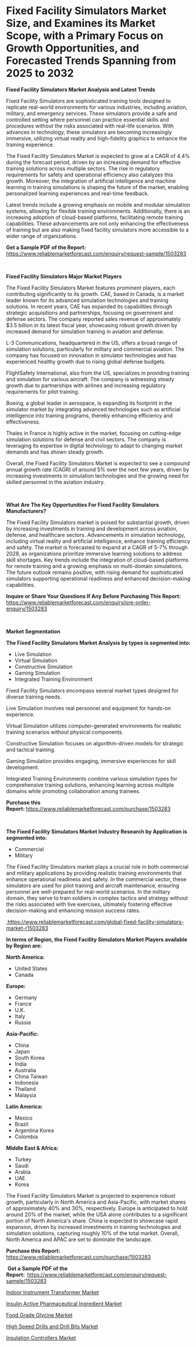 <p><h1>Fixed Facility Simulators Market Size, and Examines its Market Scope, with a Primary Focus on Growth Opportunities, and Forecasted Trends Spanning from 2025 to 2032</h1></p><p><strong>Fixed Facility Simulators Market Analysis and Latest Trends</strong></p>
<p><p>Fixed Facility Simulators are sophisticated training tools designed to replicate real-world environments for various industries, including aviation, military, and emergency services. These simulators provide a safe and controlled setting where personnel can practice essential skills and procedures without the risks associated with real-life scenarios. With advances in technology, these simulators are becoming increasingly immersive, utilizing virtual reality and high-fidelity graphics to enhance the training experience.</p><p>The Fixed Facility Simulators Market is expected to grow at a CAGR of 4.4% during the forecast period, driven by an increasing demand for effective training solutions across multiple sectors. The rise in regulatory requirements for safety and operational efficiency also catalyzes this growth. Moreover, the integration of artificial intelligence and machine learning in training simulations is shaping the future of the market, enabling personalized learning experiences and real-time feedback.</p><p>Latest trends include a growing emphasis on mobile and modular simulation systems, allowing for flexible training environments. Additionally, there is an increasing adoption of cloud-based platforms, facilitating remote training capabilities. These advancements are not only enhancing the effectiveness of training but are also making fixed facility simulators more accessible to a wider range of organizations.</p></p>
<p><strong>Get a Sample PDF of the Report:&nbsp;</strong> <a href="https://www.reliablemarketforecast.com/enquiry/request-sample/1503283?utm_campaign=1875&utm_medium=2&utm_source=Github&utm_content=ia&utm_term=23032025&utm_id=fixed-facility-simulators">https://www.reliablemarketforecast.com/enquiry/request-sample/1503283</a></p>
<p>&nbsp;</p>
<p><strong>Fixed Facility Simulators Major Market Players</strong></p>
<p><p>The Fixed Facility Simulators Market features prominent players, each contributing significantly to its growth. CAE, based in Canada, is a market leader known for its advanced simulation technologies and training solutions. In recent years, CAE has expanded its capabilities through strategic acquisitions and partnerships, focusing on government and defense sectors. The company reported sales revenue of approximately $3.5 billion in its latest fiscal year, showcasing robust growth driven by increased demand for simulation training in aviation and defense.</p><p>L-3 Communications, headquartered in the US, offers a broad range of simulation solutions, particularly for military and commercial aviation. The company has focused on innovation in simulator technologies and has experienced healthy growth due to rising global defense budgets. </p><p>FlightSafety International, also from the US, specializes in providing training and simulation for various aircraft. The company is witnessing steady growth due to partnerships with airlines and increasing regulatory requirements for pilot training. </p><p>Boeing, a global leader in aerospace, is expanding its footprint in the simulator market by integrating advanced technologies such as artificial intelligence into training programs, thereby enhancing efficiency and effectiveness. </p><p>Thales in France is highly active in the market, focusing on cutting-edge simulation solutions for defense and civil sectors. The company is leveraging its expertise in digital technology to adapt to changing market demands and has shown steady growth.</p><p>Overall, the Fixed Facility Simulators Market is expected to see a compound annual growth rate (CAGR) of around 5% over the next few years, driven by increasing investments in simulation technologies and the growing need for skilled personnel in the aviation industry.</p></p>
<p>&nbsp;</p>
<p><strong>What Are The Key Opportunities For Fixed Facility Simulators Manufacturers?</strong></p>
<p><p>The Fixed Facility Simulators market is poised for substantial growth, driven by increasing investments in training and development across aviation, defense, and healthcare sectors. Advancements in simulation technology, including virtual reality and artificial intelligence, enhance training efficiency and safety. The market is forecasted to expand at a CAGR of 5-7% through 2028, as organizations prioritize immersive learning solutions to address skill shortages. Key trends include the integration of cloud-based platforms for remote training and a growing emphasis on multi-domain simulations. The future outlook remains positive, with rising demand for sophisticated simulators supporting operational readiness and enhanced decision-making capabilities.</p></p>
<p><strong>Inquire or Share Your Questions If Any Before Purchasing This Report:</strong> <a href="https://www.reliablemarketforecast.com/enquiry/pre-order-enquiry/1503283?utm_campaign=1875&utm_medium=2&utm_source=Github&utm_content=ia&utm_term=23032025&utm_id=fixed-facility-simulators">https://www.reliablemarketforecast.com/enquiry/pre-order-enquiry/1503283</a></p>
<p>&nbsp;</p>
<p><strong>Market Segmentation</strong></p>
<p><strong>The Fixed Facility Simulators Market Analysis by types is segmented into:</strong></p>
<p><ul><li>Live Simulation</li><li>Virtual Simulation</li><li>Constructive Simulation</li><li>Gaming Simulation</li><li>Integrated Training Environment</li></ul></p>
<p><p>Fixed Facility Simulators encompass several market types designed for diverse training needs. </p><p>Live Simulation involves real personnel and equipment for hands-on experience. </p><p>Virtual Simulation utilizes computer-generated environments for realistic training scenarios without physical components. </p><p>Constructive Simulation focuses on algorithm-driven models for strategic and tactical training. </p><p>Gaming Simulation provides engaging, immersive experiences for skill development. </p><p>Integrated Training Environments combine various simulation types for comprehensive training solutions, enhancing learning across multiple domains while promoting collaboration among trainees.</p></p>
<p><strong>Purchase this Report:&nbsp;</strong><a href="https://www.reliablemarketforecast.com/purchase/1503283?utm_campaign=1875&utm_medium=2&utm_source=Github&utm_content=ia&utm_term=23032025&utm_id=fixed-facility-simulators">https://www.reliablemarketforecast.com/purchase/1503283</a></p>
<p>&nbsp;</p>
<p><strong>The Fixed Facility Simulators Market Industry Research by Application is segmented into:</strong></p>
<p><ul><li>Commercial</li><li>Military</li></ul></p>
<p><p>The Fixed Facility Simulators market plays a crucial role in both commercial and military applications by providing realistic training environments that enhance operational readiness and safety. In the commercial sector, these simulators are used for pilot training and aircraft maintenance, ensuring personnel are well-prepared for real-world scenarios. In the military domain, they serve to train soldiers in complex tactics and strategy without the risks associated with live exercises, ultimately fostering effective decision-making and enhancing mission success rates.</p></p>
<p><a href="https://www.reliablemarketforecast.com/global-fixed-facility-simulators-market-r1503283?utm_campaign=1875&utm_medium=2&utm_source=Github&utm_content=ia&utm_term=23032025&utm_id=fixed-facility-simulators">&nbsp;https://www.reliablemarketforecast.com/global-fixed-facility-simulators-market-r1503283</a></p>
<p><strong>In terms of Region, the Fixed Facility Simulators Market Players available by Region are:</strong></p>
<p>
    <p> <strong> North America: </strong>
        <ul>
            <li>United States</li>
            <li>Canada</li>
        </ul>
        </p> 
    <p> <strong> Europe: </strong>
        <ul>
            <li>Germany</li>
            <li>France</li>
            <li>U.K.</li>
            <li>Italy</li>
            <li>Russia</li>
        </ul>
        </p> 
    <p> <strong> Asia-Pacific: </strong>
        <ul>
            <li>China</li>
            <li>Japan</li>
            <li>South Korea</li>
            <li>India</li>
            <li>Australia</li>
            <li>China Taiwan</li>
            <li>Indonesia</li>
            <li>Thailand</li>
            <li>Malaysia</li>
        </ul>
        </p> 
    <p> <strong> Latin America: </strong>
        <ul>
            <li>Mexico</li>
            <li>Brazil</li>
            <li>Argentina Korea</li>
            <li>Colombia</li>
        </ul>
        </p> 
    <p> <strong> Middle East & Africa: </strong>
        <ul>
            <li>Turkey</li>
            <li>Saudi</li>
            <li>Arabia</li>
            <li>UAE</li>
            <li>Korea</li>
        </ul>
    </p>
    </p>
<p><p>The Fixed Facility Simulators Market is projected to experience robust growth, particularly in North America and Asia-Pacific, with market shares of approximately 40% and 30%, respectively. Europe is anticipated to hold around 20% of the market, while the USA alone contributes to a significant portion of North America's share. China is expected to showcase rapid expansion, driven by increased investments in training technologies and simulation solutions, capturing roughly 10% of the total market. Overall, North America and APAC are set to dominate the landscape.</p></p>
<p><strong>Purchase this Report: </strong><a href="https://www.reliablemarketforecast.com/purchase/1503283?utm_campaign=1875&utm_medium=2&utm_source=Github&utm_content=ia&utm_term=23032025&utm_id=fixed-facility-simulators">https://www.reliablemarketforecast.com/purchase/1503283</a></p>
<p>&nbsp;<strong>Get a Sample PDF of the Report:&nbsp;&nbsp;</strong><a href="https://www.reliablemarketforecast.com/enquiry/request-sample/1503283?utm_campaign=1875&utm_medium=2&utm_source=Github&utm_content=ia&utm_term=23032025&utm_id=fixed-facility-simulators">https://www.reliablemarketforecast.com/enquiry/request-sample/1503283</a></p>
<p><strong></strong></p>
<p><p><a href="https://github.com/sakourkishev/Market-Research-Report-List-1/blob/main/indoor-instrument-transformer-market.md?utm_campaign=1875&utm_medium=2&utm_source=Github&utm_content=ia&utm_term=23032025&utm_id=fixed-facility-simulators">Indoor Instrument Transformer Market</a></p><p><a href="https://github.com/amourdeeks8j/Market-Research-Report-List-1/blob/main/insulin-active-pharmaceutical-ingredient-market.md?utm_campaign=1875&utm_medium=2&utm_source=Github&utm_content=ia&utm_term=23032025&utm_id=fixed-facility-simulators">Insulin Active Pharmaceutical Ingredient Market</a></p><p><a href="https://github.com/stvnpukaj10/Market-Research-Report-List-1/blob/main/food-grade-glycine-market.md?utm_campaign=1875&utm_medium=2&utm_source=Github&utm_content=ia&utm_term=23032025&utm_id=fixed-facility-simulators">Food Grade Glycine Market</a></p><p><a href="https://github.com/bordzjisela/Market-Research-Report-List-1/blob/main/high-speed-drills-and-drill-bits-market.md?utm_campaign=1875&utm_medium=2&utm_source=Github&utm_content=ia&utm_term=23032025&utm_id=fixed-facility-simulators">High Speed Drills and Drill Bits Market</a></p><p><a href="https://github.com/shongranch73/Market-Research-Report-List-1/blob/main/insulation-controllers-market.md?utm_campaign=1875&utm_medium=2&utm_source=Github&utm_content=ia&utm_term=23032025&utm_id=fixed-facility-simulators">Insulation Controllers Market</a></p></p>